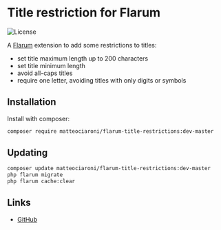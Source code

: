 # Title restriction for Flarum

![License](https://img.shields.io/badge/license-MIT-blue.svg)

A [Flarum](http://flarum.org) extension to add some restrictions to titles:
- set title maximum length up to 200 characters
- set title minimum length
- avoid all-caps titles
- require one letter, avoiding titles with only digits or symbols

## Installation

Install with composer:

```sh
composer require matteociaroni/flarum-title-restrictions:dev-master
```

## Updating

```sh
composer update matteociaroni/flarum-title-restrictions:dev-master
php flarum migrate
php flarum cache:clear
```

## Links

- [GitHub](https://github.com/matteociaroni/flarum-title-restrictions)
